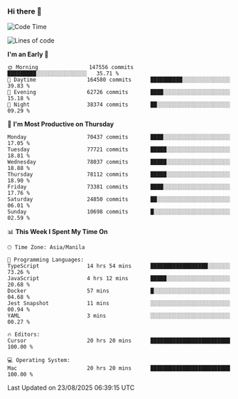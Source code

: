 ### Hi there 👋

<!--START_SECTION:waka-->
![Code Time](http://img.shields.io/badge/Code%20Time-6%2C211%20hrs%2033%20mins-blue)

![Lines of code](https://img.shields.io/badge/From%20Hello%20World%20I%27ve%20Written-140.6%20million%20lines%20of%20code-blue)

**I'm an Early 🐤** 

```text
🌞 Morning                147556 commits      █████████░░░░░░░░░░░░░░░░   35.71 % 
🌆 Daytime                164580 commits      ██████████░░░░░░░░░░░░░░░   39.83 % 
🌃 Evening                62726 commits       ████░░░░░░░░░░░░░░░░░░░░░   15.18 % 
🌙 Night                  38374 commits       ██░░░░░░░░░░░░░░░░░░░░░░░   09.29 % 
```
📅 **I'm Most Productive on Thursday** 

```text
Monday                   70437 commits       ████░░░░░░░░░░░░░░░░░░░░░   17.05 % 
Tuesday                  77721 commits       █████░░░░░░░░░░░░░░░░░░░░   18.81 % 
Wednesday                78037 commits       █████░░░░░░░░░░░░░░░░░░░░   18.88 % 
Thursday                 78112 commits       █████░░░░░░░░░░░░░░░░░░░░   18.90 % 
Friday                   73381 commits       ████░░░░░░░░░░░░░░░░░░░░░   17.76 % 
Saturday                 24850 commits       ██░░░░░░░░░░░░░░░░░░░░░░░   06.01 % 
Sunday                   10698 commits       █░░░░░░░░░░░░░░░░░░░░░░░░   02.59 % 
```


📊 **This Week I Spent My Time On** 

```text
🕑︎ Time Zone: Asia/Manila

💬 Programming Languages: 
TypeScript               14 hrs 54 mins      ██████████████████░░░░░░░   73.26 % 
JavaScript               4 hrs 12 mins       █████░░░░░░░░░░░░░░░░░░░░   20.68 % 
Docker                   57 mins             █░░░░░░░░░░░░░░░░░░░░░░░░   04.68 % 
Jest Snapshot            11 mins             ░░░░░░░░░░░░░░░░░░░░░░░░░   00.94 % 
YAML                     3 mins              ░░░░░░░░░░░░░░░░░░░░░░░░░   00.27 % 

🔥 Editors: 
Cursor                   20 hrs 20 mins      █████████████████████████   100.00 % 

💻 Operating System: 
Mac                      20 hrs 20 mins      █████████████████████████   100.00 % 
```


 Last Updated on 23/08/2025 06:39:15 UTC
<!--END_SECTION:waka-->


<!--
**rad182/rad182** is a ✨ _special_ ✨ repository because its `README.md` (this file) appears on your GitHub profile.

Here are some ideas to get you started:

- 🔭 I’m currently working on ...
- 🌱 I’m currently learning ...
- 👯 I’m looking to collaborate on ...
- 🤔 I’m looking for help with ...
- 💬 Ask me about ...
- 📫 How to reach me: ...
- 😄 Pronouns: ...
- ⚡ Fun fact: ...
-->
